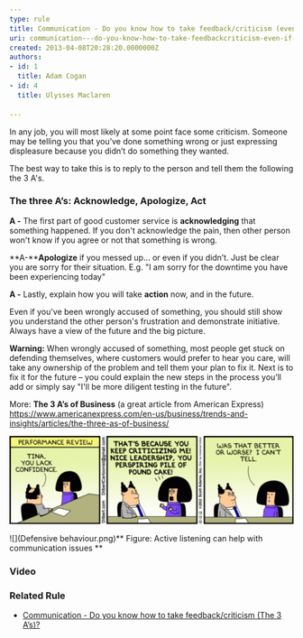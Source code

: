 ```yaml
---
type: rule
title: Communication - Do you know how to take feedback/criticism (even if it’s not your fault)?
uri: communication---do-you-know-how-to-take-feedbackcriticism-even-if-its-not-your-fault
created: 2013-04-08T20:28:20.0000000Z
authors:
- id: 1
  title: Adam Cogan
- id: 4
  title: Ulysses Maclaren

---
```


In any job, you will most likely at some point face some criticism. Someone may be telling you that you’ve done something wrong or just expressing displeasure because you didn’t do something they wanted.
 
The best way to take this is to reply to the person and tell them the following the 3 A's.

### The three A’s:  Acknowledge, Apologize, Act  


**A -** The first part of good customer service is **acknowledging** that something happened. If you don't acknowledge the pain, then other person won't know if you agree or not that something is wrong.

**A-****Apologize** if you messed up… or even if you didn’t. Just be clear you are sorry for their situation. E.g. "I am sorry for the downtime you have been experiencing today"

**A -** Lastly, explain how you will take **action** now, and in the future.

Even if you've been wrongly accused of something, you should still show you understand the other person's frustration and demonstrate initiative. Always have a view of the future and the big picture.

**Warning:** When wrongly accused of something, most people get stuck on defending themselves, where customers would prefer to hear you care, will take any ownership of the problem and tell them your plan to fix it. 
Next is to fix it for the future – you could explain the new steps in the process you’ll add or simply say "I'll be more diligent testing in the future".

More: **The 3 A’s of Business** (a great article from American Express)
https://www.americanexpress.com/en-us/business/trends-and-insights/articles/the-three-as-of-business/
 
![ Make sure you know how to take criticism well ](dilbert-criticism-1.gif) 

![](Defensive behaviour.png)** Figure: Active listening can help with communication issues **




### Video 








### Related Rule 


- [Communication - Do you know how to take feedback/criticism (The 3 A’s)?](/_layouts/15/FIXUPREDIRECT.ASPX?WebId=3dfc0e07-e23a-4cbb-aac2-e778b71166a2&TermSetId=07da3ddf-0924-4cd2-a6d4-a4809ae20160&TermId=b5fd502e-4e23-458f-97f6-f5c5136eb3c5)
